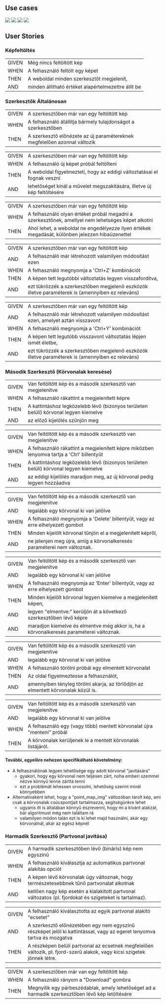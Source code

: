 
## Use cases

<img src="documentation/Overall.svg"></img>
<img src="documentation/Preprocess.svg"></img>
<img src="documentation/FindContours.svg"></img>
<img src="documentation/Erosion.svg"></img>



## User Stories

<link href="documentation/us_style.css" rel="stylesheet"/>

### Képfeltöltés


<table>
    <tr><td>GIVEN</td><td>Még nincs feltöltött kép </td></tr>
    <tr><td>WHEN</td><td>A felhasználó feltölt egy képet </td></tr>
    <tr><td>THEN</td><td>A weboldal minden szerkesztőt megjelenít, </td></tr>
    <tr><td>AND</td><td>minden állítható értéket alapértelmezettre állít be </td></tr>

</table>


### Szerkesztők Általánosan


<table>
    <tr><td>GIVEN</td><td>A szerkesztőben már van egy feltöltött kép </td></tr>
    <tr><td>WHEN</td><td>A felhasználó átállítja bármely tulajdonságot a szerkesztőben </td></tr>
    <tr><td>THEN</td><td>A szerkesztő előnézete az új paramétereknek megfelelően azonnal változik </td></tr>
</table>

<table>
    <tr><td>GIVEN</td><td>A szerkesztőben már van egy feltöltött kép </td></tr>
    <tr><td>WHEN</td><td>A felhasználó új képet próbál feltölteni </td></tr>
    <tr><td>THEN</td><td>A weboldal figyelmezteti, hogy az eddigi változtatásai el fognak veszni </td></tr>
    <tr><td>AND</td><td>lehetőséget kínál a művelet megszakítására, illetve új kép feltöltésére </td></tr>
</table>

<table>
    <tr><td>GIVEN</td><td>A szerkesztőben már van egy feltöltött kép </td></tr>
    <tr><td>WHEN</td><td>A felhasználó olyan értéket próbál megadni a szerkesztőnek, amellyel nem lehetséges képet alkotni </td></tr>
    <tr><td>THEN</td><td>Ahol lehet, a weboldal ne engedélyezze ilyen értékek megadását, különben jelezzen hibaüzenettel </td></tr>
</table>

<table>
    <tr><td>GIVEN</td><td>A szerkesztőben már van egy feltöltött kép </td></tr>
    <tr><td>AND</td><td>A felhasználó már létrehozott valamilyen módosítást ezen </td></tr>
    <tr><td>WHEN</td><td>A felhasználó megnyomja a 'Ctrl+Z' kombinációt </td></tr>
    <tr><td>THEN</td><td>A képen tett legutóbbi változtatás legyen visszafordítva, </td></tr>
    <tr><td>AND</td><td>ezt tükrözzék a szerkesztőben megjelenő eszközök illetve paraméterek is (amennyiben ez releváns) </td></tr>
</table>

<table>
    <tr><td>GIVEN</td><td>A szerkesztőben már van egy feltöltött kép </td></tr>
    <tr><td>AND</td><td>A felhasználó már létrehozott valamilyen módosítást ezen, amelyet aztán visszavont </td></tr>
    <tr><td>WHEN</td><td>A felhasználó megnyomja a 'Ctrl+Y' kombinációt </td></tr>
    <tr><td>THEN</td><td>A képen tett legutóbb visszavont változtatás lépjen ismét életbe, </td></tr>
    <tr><td>AND</td><td>ezt tükrözzék a szerkesztőben megjelenő eszközök illetve paraméterek is (amennyiben ez releváns) </td></tr>
</table>



### Második Szerkesztő (Körvonalak keresése)


<table>
    <tr><td>GIVEN</td><td>Van feltöltött kép és a második szerkesztő van megjelenítve </td></tr>
    <tr><td>WHEN</td><td>A felhasználó rákattint a megjelenített képre </td></tr>
    <tr><td>THEN</td><td>A kattintáshoz legközelebb lévő (bizonyos területen belüli) körvonal legyen kiemelve </td></tr>
    <tr><td>AND</td><td>az előző kijelölés szűnjön meg </td></tr>
</table>

<table>
    <tr><td>GIVEN</td><td>Van feltöltött kép és a második szerkesztő van megjelenítve </td></tr>
    <tr><td>WHEN</td><td>A felhasználó rákattint a megjelenített képre miközben lenyomva tartja a 'Ctrl' billentyűt </td></tr>
    <tr><td>THEN</td><td>A kattintáshoz legközelebb lévő (bizonyos területen belüli) körvonal legyen kiemelve </td></tr>
    <tr><td>AND</td><td>az eddigi kijelölés maradjon meg, az új körvonal pedig legyen hozzáadva </td></tr>
</table>

<table>
    <tr><td>GIVEN</td><td>Van feltöltött kép és a második szerkesztő van megjelenítve </td></tr>
    <tr><td>AND</td><td>legalább egy körvonal ki van jelölve </td></tr>
    <tr><td>WHEN</td><td>A felhasználó megnyomja a 'Delete' billentyűt, vagy az erre elhelyezett gombot </td></tr>
    <tr><td>THEN</td><td>Minden kijelölt körvonal tűnjön el a megjelenített képről, </td></tr>
    <tr><td>AND</td><td>ne jelenjen meg újra, amíg a körvonalkeresés paraméterei nem változnak. </td></tr>    
</table>

<table>
    <tr><td>GIVEN</td><td>Van feltöltött kép és a második szerkesztő van megjelenítve </td></tr>
    <tr><td>AND</td><td>legalább egy körvonal ki van jelölve </td></tr>
    <tr><td>WHEN</td><td>A felhasználó megnyomja az 'Enter' billentyűt, vagy az erre elhelyezett gombot </td></tr>
    <tr><td>THEN</td><td>Minden kijelölt körvonal legyen kiemelve a megjelenített képen, </td></tr>
    <tr><td>AND</td><td>legyen "elmentve:" kerüljön át a következő szerkesztőben lévő képre </td></tr>
    <tr><td>AND</td><td>maradjon kiemelve és elmentve még akkor is, ha a körvonalkeresés paraméterei változnak. </td></tr>
</table>

<table>
    <tr><td>GIVEN</td><td>Van feltöltött kép és a második szerkesztő van megjelenítve </td></tr>
    <tr><td>AND</td><td>legalább egy körvonal ki van jelölve </td></tr>
    <tr><td>WHEN</td><td>A felhasználó törölni próbál egy elmentett körvonalat </td></tr>
    <tr><td>THEN</td><td>Az oldal figyelmeztesse a felhasználót, </td></tr>
    <tr><td>AND</td><td>amennyiben tényleg törölni akarja, az törlődjön az elmentett körvonalak közül is. </td></tr>
</table>

<table>
    <tr><td>GIVEN</td><td>Van feltöltött kép és a második szerkesztő van megjelenítve </td></tr>
    <tr><td>AND</td><td>legalább egy körvonal ki van jelölve </td></tr>
    <tr><td>WHEN</td><td>A felhasználó egy (vagy több) mentett körvonalat újra "menteni" próbál </td></tr>
    <tr><td>THEN</td><td>A körvonalak kerüljenek le a mentett körvonalak listájáról. </td></tr>
</table>

#### További, egyelőre nehezen specifikálható követelmény:
- A felhasználónak legyen lehetősége egy adott körvonal "javítására"
    - gyakori, hogy egy körvonal nem teljesen zárt, noha emberi szemmel nézve könnyű lenne zárttá tenni
    - ezt a problémát lehessen orvosolni, lehetőség szerint minél könnyebben
- Alternatívaként lehet, hogy a "point_map_img" változóban tárolt kép, ami csak a körvonalak csúcspontjait tartalmazza, segítségünkre lehet
    - ugyanis itt is általában könnyű észrevenni, hogy mi a kívánt alakzat, bár algoritmust még nem találtam rá
    - valamilyen módon talán ezt is ki lehet majd használni, akár egy körvonalnál, akár az egész képnél




### Harmadik Szerkesztő (Partvonal javítása)


<table>
    <tr><td>GIVEN</td><td>A harmadik szerkesztőben lévő (bináris) kép nem egyszínű </td></tr>
    <tr><td>WHEN</td><td>A felhasználó kiválasztja az automatikus partvonal alakítás opciót </td></tr>
    <tr><td>THEN</td><td>A képen lévő körvonalak úgy változnak, hogy természetesebbnek tűnő partvonalat alkotnak </td></tr>
    <tr><td>AND</td><td>kellően nagy kép esetén a kialakított partvonal változatos (pl. fjordokat és szigeteket is tartalmaz). </td></tr>
</table>

<table>
    <tr><td>GIVEN</td><td>A felhasználó kiválasztotta az egyik partvonal alakító "ecsetet" </td></tr>
    <tr><td>AND</td><td>A szerkesztő előnézetében egy nem egyszínű részképet jelöl ki kattintással, vagy az egeret lenyomva tartva és mozgatva</td></tr>
    <tr><td>THEN</td><td>A részképen belüli partvonal az ecsetnek megfelelően változik, pl. fjord-szerű alakok, vagy kicsi szigetek jönnek létre. </td></tr>
</table>

<table>
    <tr><td>GIVEN</td><td>A szerkesztőben már van egy feltöltött kép </td></tr>
    <tr><td>WHEN</td><td>A felhasználó rányom a "Download" gombra</td></tr>
    <tr><td>THEN</td><td>Megnyílik egy párbeszédablak, amely lehetőséget ad a harmadik szerkesztőben lévő kép letöltésére </td></tr>
</table>

